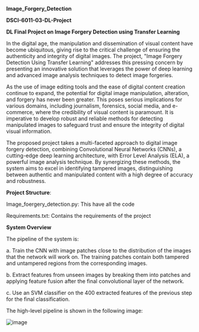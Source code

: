 **Image_Forgery_Detection**

**DSCI-6011-03-DL-Project**

**DL Final Project on Image Forgery Detection using Transfer Learning**

In the digital age, the manipulation and dissemination of visual content have become ubiquitous, giving rise to the critical challenge of ensuring the authenticity and integrity of digital images. The project, "Image Forgery Detection Using Transfer Learning" addresses this pressing concern by presenting an innovative solution that leverages the power of deep learning and advanced image analysis techniques to detect image forgeries.

As the use of image editing tools and the ease of digital content creation continue to expand, the potential for digital image manipulation, alteration, and forgery has never been greater. This poses serious implications for various domains, including journalism, forensics, social media, and e-commerce, where the credibility of visual content is paramount. It is imperative to develop robust and reliable methods for detecting manipulated images to safeguard trust and ensure the integrity of digital visual information.

The proposed project takes a multi-faceted approach to digital image forgery detection, combining Convolutional Neural Networks (CNNs), a cutting-edge deep learning architecture, with Error Level Analysis (ELA), a powerful image analysis technique. By synergizing these methods, the system aims to excel in identifying tampered images, distinguishing between authentic and manipulated content with a high degree of accuracy and robustness.

**Project Structure**:

Image_foergery_detection.py: This have all the code

Requirements.txt: Contains the requirements of the project

**System Overview**

The pipeline of the system is:

a. Train the CNN with image patches close to the distribution of the images that the network will work on. The training patches contain both tampered and untampered regions from the corresponding images.

b. Extract features from unseen images by breaking them into patches and applying feature fusion after the final convolutional layer of the network.

c. Use an SVM classifier on the 400 extracted features of the previous step for the final classification.

The high-level pipeline is shown in the following image:

![image](https://github.com/Yegnesh135/Image_Forgery_Detection/assets/115040502/fd8f3606-96d7-46cd-acf8-f5a18fdfb8e5)





